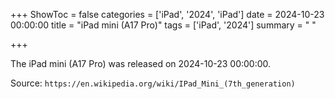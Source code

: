 +++
ShowToc = false
categories = ['iPad', '2024', 'iPad']
date = 2024-10-23 00:00:00
title = "iPad mini (A17 Pro)"
tags = ['iPad', '2024']
summary = " "

+++

The iPad mini (A17 Pro) was released on 2024-10-23 00:00:00.

Source: `https://en.wikipedia.org/wiki/IPad_Mini_(7th_generation)`
